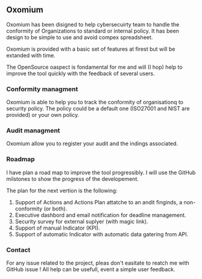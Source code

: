 ## Oxomium

Oxomium has been disigned to help cybersecuirty team to handle the conformity of Organizations to standard or internal policy.
It has been design to be simple to use and avoid compex spreadsheet. 

Oxomium is provided with a basic set of features at firest but will be extanded with time. 

The OpenSource oaspect is fondamental for me and will (I hop) help to improve the tool quickly with the feedback of several users. 

### Conformity managment

Oxomium is able to help you to track the conformity of organisationq to security policy.
The policy could be a default one (ISO27001 and NIST are provided) or your own policy. 

### Audit managment

Oxomium allow you to register your audit and the indings associated. 

### Roadmap

I have plan a road map to improve the tool progressibly. I will use the GitHub milstones to show the progress of the developement. 

The plan for the next vertion is the following:

1. Support of Actions and Actions Plan  attatche to an andit finginds, a non-conformity (or both). 
2. Executive dashbord and email notification for deadline management.
3. Security survey for external suplyer (with magic link).
4. Support of manual Indicator (KPI).
5. Support of automatic Indicator with automatic data gatering from API.

### Contact

For any issue related to the project, pleas don't easitate to reatch me with GitHub issue !
All help can be usefull, event a simple user feedback. 
